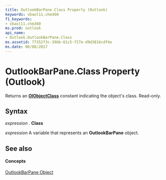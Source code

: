 ```yaml
---
title: OutlookBarPane.Class Property (Outlook)
keywords: vbaol11.chm360
f1_keywords:
- vbaol11.chm360
ms.prod: outlook
api_name:
- Outlook.OutlookBarPane.Class
ms.assetid: 77352f3c-39bb-61c5-f27e-d9d3816cdf4e
ms.date: 06/08/2017
---
```



# OutlookBarPane.Class Property (Outlook)

Returns an  **[OlObjectClass](Outlook.OlObjectClass.md)** constant indicating the object's class. Read-only.


## Syntax

 _expression_ . **Class**

 _expression_ A variable that represents an **OutlookBarPane** object.


## See also


#### Concepts


[OutlookBarPane Object](Outlook.OutlookBarPane.md)

